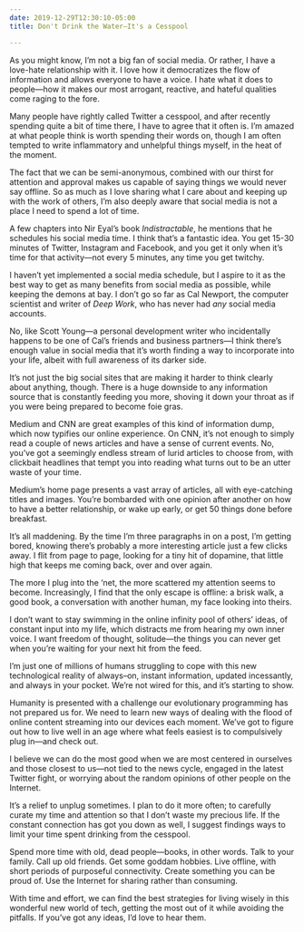```yaml
---
date: 2019-12-29T12:30:10-05:00
title: Don't Drink the Water—It's a Cesspool

---
```

As you might know, I’m not a big fan of social media. Or rather, I have a love-hate relationship with it. I love how it democratizes the flow of information and allows everyone to have a voice. I hate what it does to people—how it makes our most arrogant, reactive, and hateful qualities come raging to the fore.

Many people have rightly called Twitter a cesspool, and after recently spending quite a bit of time there, I have to agree that it often is. I’m amazed at what people think is worth spending their words on, though I am often tempted to write inflammatory and unhelpful things myself, in the heat of the moment.

The fact that we can be semi-anonymous, combined with our thirst for attention and approval makes us capable of saying things we would never say offline. So as much as I love sharing what I care about and keeping up with the work of others, I’m also deeply aware that social media is not a place I need to spend a lot of time.

A few chapters into Nir Eyal’s book _Indistractable_, he mentions that he schedules his social media time. I think that’s a fantastic idea. You get 15-30 minutes of Twitter, Instagram and Facebook, and you get it only when it’s time for that activity—not every 5 minutes, any time you get twitchy.

I haven’t yet implemented a social media schedule, but I aspire to it as the best way to get as many benefits from social media as possible, while keeping the demons at bay. I don’t go so far as Cal Newport, the computer scientist and writer of _Deep Work_, who has never had _any_ social media accounts.

No, like Scott Young—a personal development writer who incidentally happens to be one of Cal’s friends and business partners—I think there’s enough value in social media that it’s worth finding a way to incorporate into your life, albeit with full awareness of its darker side.

It’s not just the big social sites that are making it harder to think clearly about anything, though. There is a huge downside to any information source that is constantly feeding you more, shoving it down your throat as if you were being prepared to become foie gras.

Medium and CNN are great examples of this kind of information dump, which now typifies our online experience. On CNN, it’s not enough to simply read a couple of news articles and have a sense of current events. No, you’ve got a seemingly endless stream of lurid articles to choose from, with clickbait headlines that tempt you into reading what turns out to be an utter waste of your time.

Medium’s home page presents a vast array of articles, all with eye-catching titles and images. You’re bombarded with one opinion after another on how to have a better relationship, or wake up early, or get 50 things done before breakfast.

It’s all maddening. By the time I’m three paragraphs in on a post, I’m getting bored, knowing there’s probably a more interesting article just a few clicks away. I flit from page to page, looking for a tiny hit of dopamine, that little high that keeps me coming back, over and over again.

The more I plug into the ‘net, the more scattered my attention seems to become. Increasingly, I find that the only escape is offline: a brisk walk, a good book, a conversation with another human, my face looking into theirs.

I don’t want to stay swimming in the online infinity pool of others’ ideas, of constant input into my life, which distracts me from hearing my own inner voice. I want freedom of thought, solitude—the things you can never get when you’re waiting for your next hit from the feed.

I’m just one of millions of humans struggling to cope with this new technological reality of always–on, instant information, updated incessantly, and always in your pocket. We’re not wired for this, and it’s starting to show.

Humanity is presented with a challenge our evolutionary programming has not prepared us for. We need to learn new ways of dealing with the flood of online content streaming into our devices each moment. We’ve got to figure out how to live well in an age where what feels easiest is to compulsively plug in—and check out.

I believe we can do the most good when we are most centered in ourselves and those closest to us—not tied to the news cycle, engaged in the latest Twitter fight, or worrying about the random opinions of other people on the Internet.

It’s a relief to unplug sometimes. I plan to do it more often; to carefully curate my time and attention so that I don’t waste my precious life. If the constant connection has got you down as well, I suggest findings ways to limit your time spent drinking from the cesspool.

Spend more time with old, dead people—books, in other words. Talk to your family. Call up old friends. Get some goddam hobbies. Live offline, with short periods of purposeful connectivity. Create something you can be proud of. Use the Internet for sharing rather than consuming.

With time and effort, we can find the best strategies for living wisely in this wonderful new world of tech, getting the most out of it while avoiding the pitfalls. If you’ve got any ideas, I’d love to hear them.